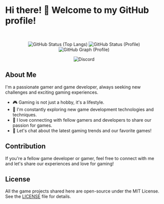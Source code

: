 # Hi there! 👋 Welcome to my GitHub profile!
<br />

<div align="center">
  <p>
    <a><img alt="GitHub Status (Top Langs)" src="https://github-readme-stats.vercel.app/api/top-langs/?username=kayake&layout=compact&title_color=5138f5&bg_color=0d1117&hide_border=true"/></a>
    <a><img alt="GitHub Status (Profile)" src="https://github-readme-stats.vercel.app/api/?username=kayake&show_icons=true\&title_color=5138f5&icon_color=5138f5&text_color=5138f5&bg_color=0d1117&hide_border=true"/></a>
    <br />
    <a><img alt="GitHub Graph (Profile)" src="https://github-readme-activity-graph.vercel.app/graph?username=kayake&line=5138f5&bg_color=0d1117&color=5138f5&hide_border=true"/></a>
  </p>
  <p>
    <a><img alt="Discord" src="https://img.shields.io/badge/kayake-me?style=flat&logo=Discord&logoColor=white&labelColor=grey&color=%23253bcc"></a>
  </p>
</div>

## About Me

I'm a passionate gamer and game developer, always seeking new challenges and exciting gaming experiences.

- 🎮 Gaming is not just a hobby, it's a lifestyle.
- 🌱 I'm constantly exploring new game development technologies and techniques.
- 👯 I love connecting with fellow gamers and developers to share our passion for games.
- 💬 Let's chat about the latest gaming trends and our favorite games!

## Contribution

If you're a fellow game developer or gamer, feel free to connect with me and let's share our experiences and love for gaming!

## License

All the game projects shared here are open-source under the MIT License. See the [LICENSE](LICENSE) file for details.
